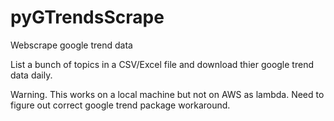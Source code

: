 # pyGTrendsScrape
Webscrape google trend data 

List a bunch of topics in a CSV/Excel file and download thier google trend data daily. 

Warning. This works on a local machine but not on AWS as lambda. Need to figure out correct google trend package workaround. 

